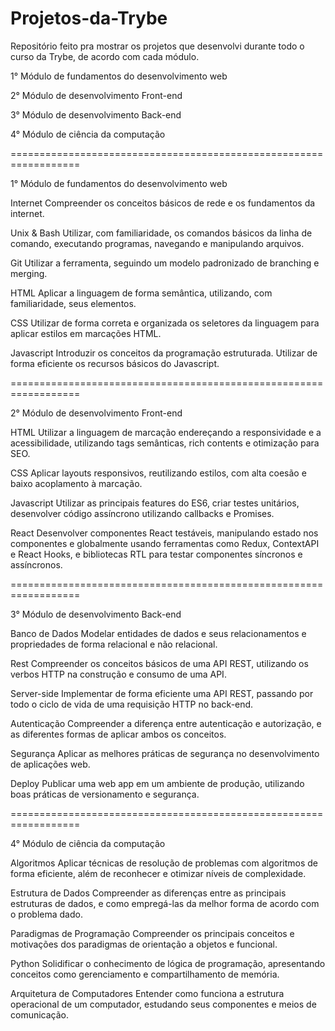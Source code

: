 # Projetos-da-Trybe

Repositório feito pra mostrar os projetos que desenvolvi durante todo o curso da Trybe, de acordo com cada módulo.

1° Módulo de fundamentos do desenvolvimento web

2° Módulo de desenvolvimento Front-end

3° Módulo de desenvolvimento Back-end

4° Módulo de ciência da computação

==================================================================

1° Módulo de fundamentos do desenvolvimento web

 Internet
Compreender os conceitos básicos de rede
e os fundamentos da internet.

 Unix & Bash
Utilizar, com familiaridade, os comandos básicos da linha de comando,
executando programas, navegando e manipulando arquivos.

 Git
Utilizar a ferramenta, seguindo um modelo padronizado
de branching e merging.

 HTML
Aplicar a linguagem de forma semântica, utilizando, com familiaridade,
seus elementos.

 CSS
Utilizar de forma correta e organizada os seletores da linguagem
para aplicar estilos em marcações HTML.

 Javascript
Introduzir os conceitos da programação estruturada.
Utilizar de forma eficiente os recursos básicos do Javascript.

==================================================================

2° Módulo de desenvolvimento Front-end

HTML
Utilizar a linguagem de marcação endereçando a responsividade
e a acessibilidade, utilizando tags semânticas, rich contents
e otimização para SEO.

 CSS
Aplicar layouts responsivos, reutilizando estilos,
com alta coesão e baixo acoplamento à marcação.

 Javascript
Utilizar as principais features do ES6, criar testes unitários,
desenvolver código assíncrono utilizando callbacks e Promises.

 React
Desenvolver componentes React testáveis, manipulando estado
nos componentes e globalmente usando ferramentas como Redux,
ContextAPI e React Hooks, e bibliotecas RTL para testar componentes
síncronos e assíncronos.

==================================================================

3° Módulo de desenvolvimento Back-end

Banco de Dados
Modelar entidades de dados e seus relacionamentos
e propriedades de forma relacional e não relacional.

 Rest
Compreender os conceitos básicos de uma API REST,
utilizando os verbos HTTP na construção e consumo de uma API.

 Server-side
Implementar de forma eficiente uma API REST, passando por todo
o ciclo de vida de uma requisição HTTP no back-end.

 Autenticação
Compreender a diferença entre autenticação e autorização,
e as diferentes formas de aplicar ambos os conceitos.

 Segurança
Aplicar as melhores práticas de segurança
no desenvolvimento de aplicações web.

 Deploy
Publicar uma web app em um ambiente de produção,
utilizando boas práticas de versionamento e segurança.

==================================================================

4° Módulo de ciência da computação

Algoritmos
Aplicar técnicas de resolução de problemas com algoritmos de forma
eficiente, além de reconhecer e otimizar níveis de complexidade.

 Estrutura de Dados
Compreender as diferenças entre as principais estruturas de dados,
e como empregá-las da melhor forma de acordo com o problema dado.

 Paradigmas de Programação
Compreender os principais conceitos e motivações dos paradigmas
de orientação a objetos e funcional.

 Python
Solidificar o conhecimento de lógica de programação, apresentando
conceitos como gerenciamento e compartilhamento de memória.

 Arquitetura de Computadores
Entender como funciona a estrutura operacional de um computador,
estudando seus componentes e meios de comunicação.
